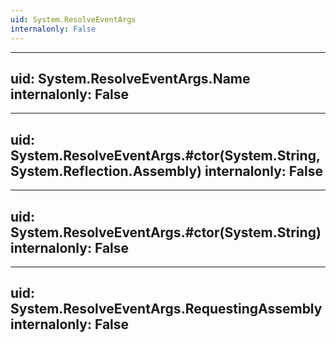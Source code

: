 ```yaml
---
uid: System.ResolveEventArgs
internalonly: False
---
```


---
uid: System.ResolveEventArgs.Name
internalonly: False
---

---
uid: System.ResolveEventArgs.#ctor(System.String,System.Reflection.Assembly)
internalonly: False
---

---
uid: System.ResolveEventArgs.#ctor(System.String)
internalonly: False
---

---
uid: System.ResolveEventArgs.RequestingAssembly
internalonly: False
---
